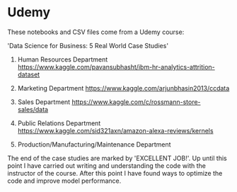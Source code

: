 # Udemy

These notebooks and CSV files come from a Udemy course: 

'Data Science for Business: 5 Real World Case Studies'

1. Human Resources Department 
https://www.kaggle.com/pavansubhasht/ibm-hr-analytics-attrition-dataset

2. Marketing Department
https://www.kaggle.com/arjunbhasin2013/ccdata

3. Sales Department 
https://www.kaggle.com/c/rossmann-store-sales/data

4. Public Relations Department
https://www.kaggle.com/sid321axn/amazon-alexa-reviews/kernels

5. Production/Manufacturing/Maintenance Department

The end of the case studies are marked by 'EXCELLENT JOB!'. Up until this point I have carried out writing and understanding the code with the instructor of the course. After this point I have found ways to optimize the code and improve model performance. 
